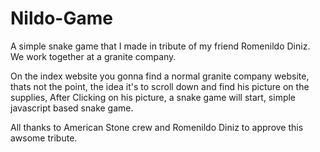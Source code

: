 # Nildo-Game
A simple snake game that I made in tribute of my friend Romenildo Diniz. We work together at a granite company.

On the index website you gonna find a normal granite company website, thats not the point, the idea it's to scroll down and
find his picture on the supplies,
After Clicking on his picture, a snake game will start, simple javascript based snake game.

All thanks to American Stone crew and Romenildo Diniz to approve this awsome tribute.
